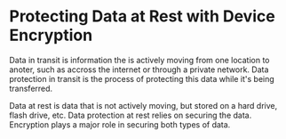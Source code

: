 # Protecting Data at Rest with Device Encryption

Data in transit is information the is actively moving from one location to anoter, such as accross the internet or through a private network. Data protection in transit is the process of protecting this data while it's being transferred. 

Data at rest is data that is not actively moving, but stored on a hard drive, flash drive, etc. Data protection at rest relies on securing the data. Encryption plays a major role in securing both types of data.